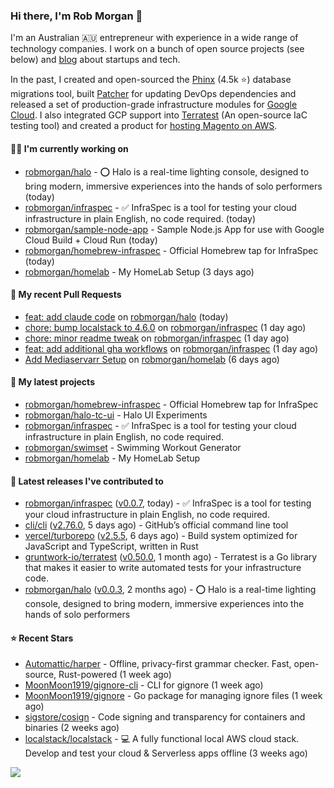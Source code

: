 ### Hi there, I'm Rob Morgan 👋

I'm an Australian 🇦🇺 entrepreneur with experience in a wide range of technology companies. I work on a bunch of
open source projects (see below) and [blog](https://robmorgan.id.au/) about startups and tech.

In the past, I created and open-sourced the [Phinx](https://github.com/cakephp/phinx) (4.5k ⭐️) database migrations tool, built [Patcher](https://blog.gruntwork.io/introducing-patcher-a-new-tool-for-keeping-infrastructure-code-up-to-date-e65b0c203b6b)
for updating DevOps dependencies and released a set of production-grade infrastructure modules for [Google Cloud](https://cloud.google.com/blog/products/devops-sre/deploying-a-production-grade-helm-release-on-gke-with-terraform).
I also integrated GCP support into [Terratest](https://github.com/gruntwork-io/terratest) (An open-source IaC testing tool) and created a product for [hosting Magento on AWS](https://github.com/magecloudkit/magecloudkit).

#### 👨‍💻 I'm currently working on

- [robmorgan/halo](https://github.com/robmorgan/halo) - ⭕️ Halo is a real-time lighting console, designed to bring modern, immersive experiences into the hands of solo performers (today)
- [robmorgan/infraspec](https://github.com/robmorgan/infraspec) - ✅ InfraSpec is a tool for testing your cloud infrastructure in plain English, no code required. (today)
- [robmorgan/sample-node-app](https://github.com/robmorgan/sample-node-app) - Sample Node.js App for use with Google Cloud Build &#43; Cloud Run (today)
- [robmorgan/homebrew-infraspec](https://github.com/robmorgan/homebrew-infraspec) - Official Homebrew tap for InfraSpec (today)
- [robmorgan/homelab](https://github.com/robmorgan/homelab) - My HomeLab Setup (3 days ago)

#### 🔨 My recent Pull Requests

- [feat: add claude code](https://github.com/robmorgan/halo/pull/32) on [robmorgan/halo](https://github.com/robmorgan/halo) (today)
- [chore: bump localstack to 4.6.0](https://github.com/robmorgan/infraspec/pull/34) on [robmorgan/infraspec](https://github.com/robmorgan/infraspec) (1 day ago)
- [chore: minor readme tweak](https://github.com/robmorgan/infraspec/pull/33) on [robmorgan/infraspec](https://github.com/robmorgan/infraspec) (1 day ago)
- [feat: add additional gha workflows](https://github.com/robmorgan/infraspec/pull/32) on [robmorgan/infraspec](https://github.com/robmorgan/infraspec) (1 day ago)
- [Add Mediaservarr Setup](https://github.com/robmorgan/homelab/pull/1) on [robmorgan/homelab](https://github.com/robmorgan/homelab) (6 days ago)

#### 🌱 My latest projects

- [robmorgan/homebrew-infraspec](https://github.com/robmorgan/homebrew-infraspec) - Official Homebrew tap for InfraSpec
- [robmorgan/halo-tc-ui](https://github.com/robmorgan/halo-tc-ui) - Halo UI Experiments
- [robmorgan/infraspec](https://github.com/robmorgan/infraspec) - ✅ InfraSpec is a tool for testing your cloud infrastructure in plain English, no code required.
- [robmorgan/swimset](https://github.com/robmorgan/swimset) - Swimming Workout Generator
- [robmorgan/homelab](https://github.com/robmorgan/homelab) - My HomeLab Setup

#### 🚀 Latest releases I've contributed to

- [robmorgan/infraspec](https://github.com/robmorgan/infraspec) ([v0.0.7](https://github.com/robmorgan/infraspec/releases/tag/v0.0.7), today) - ✅ InfraSpec is a tool for testing your cloud infrastructure in plain English, no code required.
- [cli/cli](https://github.com/cli/cli) ([v2.76.0](https://github.com/cli/cli/releases/tag/v2.76.0), 5 days ago) - GitHub’s official command line tool
- [vercel/turborepo](https://github.com/vercel/turborepo) ([v2.5.5](https://github.com/vercel/turborepo/releases/tag/v2.5.5), 6 days ago) - Build system optimized for JavaScript and TypeScript, written in Rust
- [gruntwork-io/terratest](https://github.com/gruntwork-io/terratest) ([v0.50.0](https://github.com/gruntwork-io/terratest/releases/tag/v0.50.0), 1 month ago) -  Terratest is a Go library that makes it easier to write automated tests for your infrastructure code.
- [robmorgan/halo](https://github.com/robmorgan/halo) ([v0.0.3](https://github.com/robmorgan/halo/releases/tag/v0.0.3), 2 months ago) - ⭕️ Halo is a real-time lighting console, designed to bring modern, immersive experiences into the hands of solo performers

#### ⭐ Recent Stars

- [Automattic/harper](https://github.com/Automattic/harper) - Offline, privacy-first grammar checker. Fast, open-source, Rust-powered (1 week ago)
- [MoonMoon1919/gignore-cli](https://github.com/MoonMoon1919/gignore-cli) - CLI for gignore (1 week ago)
- [MoonMoon1919/gignore](https://github.com/MoonMoon1919/gignore) - Go package for managing ignore files (1 week ago)
- [sigstore/cosign](https://github.com/sigstore/cosign) - Code signing and transparency for containers and binaries (2 weeks ago)
- [localstack/localstack](https://github.com/localstack/localstack) - 💻 A fully functional local AWS cloud stack. Develop and test your cloud &amp; Serverless apps offline (3 weeks ago)

![](https://github-readme-stats.vercel.app/api?username=robmorgan&theme=vision-friendly-dark&hide_border=false&include_all_commits=true&count_private=true)

